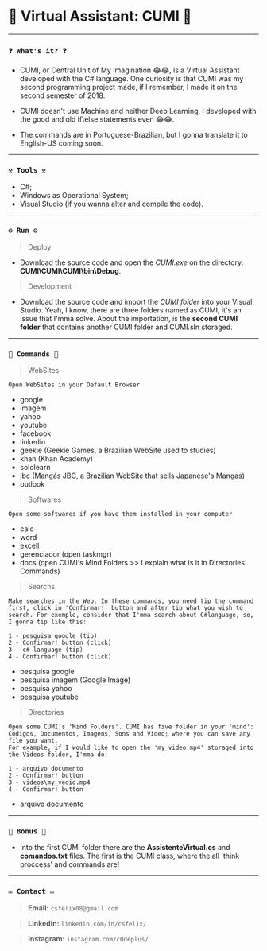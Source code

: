 # 🌟 Virtual Assistant: CUMI 🌟

----
### `❓ What's it? ❓`

* CUMI, or Central Unit of My Imagination 😂😂, is a Virtual Assistant developed with the C# language. One curiosity is that CUMI was my second programming project made, if I remember, I made it on the second semester of 2018.

* CUMI doesn't use Machine and neither Deep Learning, I developed with the good and old if\else statements even 😂😂.

* The commands are in Portuguese-Brazilian, but I gonna translate it to English-US coming soon.


----
### `⚒️ Tools ⚒️`

* C#;
* Windows as Operational System;
* Visual Studio (if you wanna alter and compile the code).

----
### `⚙️ Run ⚙️`

> Deploy

* Download the source code and open the *CUMI.exe* on the directory: **CUMI\CUMI\CUMI\bin\Debug**.

> Development

* Download the source code and import the *CUMI folder* into your Visual Studio. Yeah, I know, there are three folders named as CUMI, it's an issue that I'mma solve. About the importation, is the **second CUMI folder** that contains another CUMI folder and CUMI.sln storaged.

----
### `📝 Commands 📝`

> WebSites

```
Open WebSites in your Default Browser
```

* google
* imagem
* yahoo
* youtube
* facebook
* linkedin
* geekie (Geekie Games, a Brazilian WebSite used to studies)
* khan (Khan Academy)
* sololearn
* jbc (Mangás JBC, a Brazilian WebSite that sells Japanese's Mangas)
* outlook

> Softwares

```
Open some softwares if you have them installed in your computer
```

* calc
* word
* excell
* gerenciador (open taskmgr)
* docs (open CUMI's Mind Folders >> I explain what is it in Directories' Commands)

> Searchs

```
Make searches in the Web. In these commands, you need tip the command first, click in 'Confirmar!' button and after tip what you wish to search. For exemple, consider that I'mma search about C#language, so, I gonna tip like this:

1 - pesquisa google (tip)
2 - Confirmar! button (click)
3 - c# language (tip)
4 - Confirmar! button (click)
```

* pesquisa google
* pesquisa imagem (Google Image)
* pesquisa yahoo
* pesquisa youtube

> Directories

```
Open some CUMI's 'Mind Folders'. CUMI has five folder in your 'mind': Codigos, Documentos, Imagens, Sons and Video; where you can save any file you want.
For example, if I would like to open the 'my_video.mp4' storaged into the Videos folder, I'mma do:

1 - arquivo documento
2 - Confirmar! button
3 - videos\my_vedio.mp4
4 - Confirmar! button
```

* arquivo documento

----
### `🎁 Bonus 🎁`

* Into the first CUMI folder there are the **AssistenteVirtual.cs** and **comandos.txt** files. The first is the CUMI class, where the all 'think proccess' and commands are!

----
### `✉️ Contact ✉️`

> **Email:** `csfelix08@gmail.com`

> **Linkedin:** `linkedin.com/in/csfelix/`

> **Instagram:** `instagram.com/c0deplus/`

